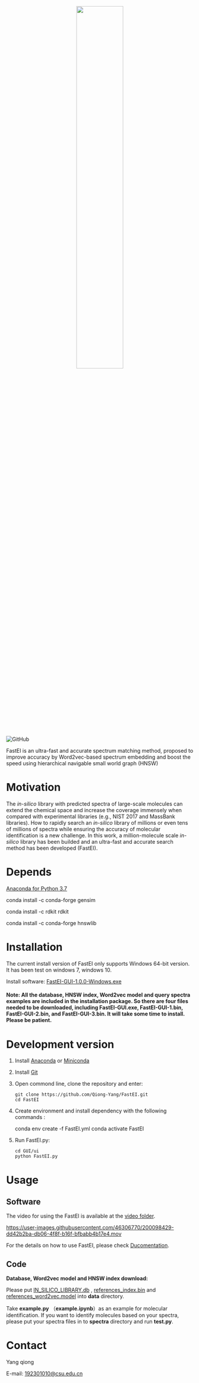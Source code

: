 

<div align="center">
<img src="https://github.com/Qiong-Yang/FastEI/blob/main/img/FastEI%20figure.png" width="50%">
</div>


![GitHub](https://img.shields.io/badge/license-Apache--2.0%20License-orange)

FastEI is an ultra-fast and accurate spectrum matching method, proposed to improve accuracy by Word2vec-based spectrum embedding and boost the speed using hierarchical navigable small world graph (HNSW)

# Motivation

The *in-silico* library with predicted spectra of large-scale molecules can extend the chemical space and increase the coverage immensely when compared with experimental libraries (e.g., NIST 2017 and MassBank libraries). How to rapidly search an *in-silico* library of millions or even tens of millions of spectra while ensuring the accuracy of molecular identification is a new challenge. In this work, a million-molecule scale  *in-silico* library has been builded and an  ultra-fast and accurate search method has been developed (FastEI).

# Depends


[Anaconda for Python 3.7](https://repo.anaconda.com/archive/Anaconda3-2022.05-Windows-x86_64.exe)

conda install -c conda-forge gensim

conda install -c rdkit rdkit

conda install -c conda-forge hnswlib


# Installation

The current install version of FastEI only supports Windows 64-bit version. It has been test on windows 7, windows 10.

Install software: [FastEI-GUI-1.0.0-Windows.exe](https://github.com/Qiong-Yang/FastEI/releases/tag/v1.0.0-beta)

#### Note: All the database, HNSW index, Word2vec model and query spectra examples are included in the installation package. So there are four files needed to be downloaded, including FastEI-GUI.exe, FastEI-GUI-1.bin,  FastEI-GUI-2.bin, and FastEI-GUI-3.bin. It will take some time to install. Please be patient.

# Development version

1. Install [Anaconda](https://www.anaconda.com/) or [Miniconda](https://docs.conda.io/en/latest/miniconda.html)   

2. Install [Git](https://git-scm.com/downloads)  

3. Open commond line, clone the repository and enter:  

       git clone https://github.com/Qiong-Yang/FastEI.git
       cd FastEI

4. Create environment and install dependency with the following commands :  

      conda env create -f FastEI.yml 
      conda activate FastEI

5. Run FastEI.py:  
        

       cd GUI/ui
       python FastEI.py


# Usage

## Software



The video for using the FastEI is available at the [video folder](https://github.com/Qiong-Yang/FastEI/blob/main/video).

https://user-images.githubusercontent.com/46306770/200098429-dd42b2ba-db06-4f8f-b16f-bfbabb4b17e4.mov


For the details on how to use FastEI, please check [Ducomentation](https://github.com/Qiong-Yang/FastEI/blob/main/Documentation.pdf). 

## Code

**Database, Word2vec model and HNSW index download:**

Please put [IN_SILICO_LIBRARY.db](https://zenodo.org/record/6778379/files/IN_SILICO_LIBRARY.db)  , [references_index.bin](https://zenodo.org/record/6778379/files/references_index.bin)  and [references_word2vec.model](https://zenodo.org/record/6778379/files/references_word2vec.model)   into **data**  directory.

Take **example.py** （**example.ipynb**）as an example for molecular identification.
If you want to identify molecules  based on your spectra, please put your spectra files in to **spectra** directory and run **test.py**.

# Contact

Yang qiong   

E-mail: 192301010@csu.edu.cn

